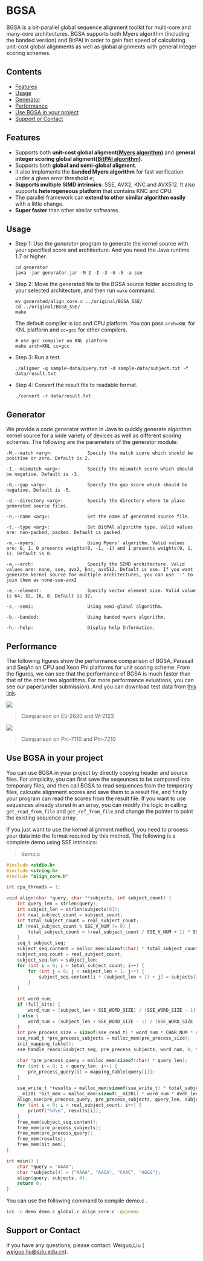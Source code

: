 # BGSA
BGSA is a bit-parallel global sequence alignment toolkit for multi-core and many-core architectures. BGSA
supports both Myers algorithm (including the banded version) and BitPAl in order to gain fast speed of calculating unit-cost global alignments as well as global alignments with general integer scoring schemes.

## Contents

<!-- toc -->

- [Features](#features)
- [Usage](#usage)
- [Generator](#generator)
- [Performance](#performance)
- [Use BGSA in your project](#use-bgsa-in-your-project)
- [Support or Contact](#support-or-contact)

<!-- tocstop -->

## Features
* Supports both **unit-cost global aligment([Myers algorithm](http://citeseerx.ist.psu.edu/viewdoc/download?doi=10.1.1.332.9395&rep=rep1&type=pdf))** and **general integer scoring global aligment([BitPAl algorithm](https://www.ncbi.nlm.nih.gov/pubmed/25075119))**.
* Supports both **global and semi-global aligment**.
* It also implements the **banded Myers algorithm** for fast verification under a given error threshold _e_;
* **Supports multiple SIMD intrinsics**: SSE, AVX2, KNC and AVX512. It also supports **heterogeneous platform** that contains KNC and CPU.
* The parallel framework can **extend to other similar algorithm easily** with a little change.
* **Super faster** than other similar softwares.

## Usage
* Step 1: Use the _generator_ program to  generate the kernel source with your specified score and architecture. And you need the Java runtime 1.7 or higher.
	```
	cd generator
	java -jar generator.jar -M 2 -I -3 -G -5 -a sse
	```

* Step 2: Move the generated file to the BGSA source folder accroding to your selected architecture, and then run `make` command. 
	```
	mv generated/align_core.c ../original/BGSA_SSE/
	cd ../original/BGSA_SSE/
	make
	```
	The default compiler is icc and CPU platform. You can pass `arch=KNL` for KNL platform and `cc=gcc` for other compilers.
	```
	# use gcc compiler on KNL platform
	make arch=KNL cc=gcc
	```

* Step 3: Run a test.
	```
	./aligner -q sample-data/query.txt -d sample-data/subject.txt -f data/result.txt
	```

* Step 4: Convert the result file to readable format.
	```
	./convert -r data/result.txt
	```

## Generator
We provide a code generator written in Java to quickly generate algorithm kernel source for a wide variety of devices as well as different scoring schemes. The following are the parameters of the generator module:

```
-M,--match <arg>:             Specify the match score which should be positive or zero. Default is 2.

-I,--mismatch <arg>:          Specify the mismatch score which should be negative. Default is -3.

-G,--gap <arg>:               Specify the gap score which should be negative. Default is -5.

-d,--directory <arg>:         Specify the directory where to place generated source files.

-n,--name <arg>:              Set the name of generated source file.

-t,--type <arg>:              Set BitPAl algorithm type. Valid values are: non-packed, packed. Default is packed.

-m,--myers:                   Using Myers' algorithm. Valid values are: 0, 1. 0 presents weights(0, -1, -1) and 1 presents weights(0, 1, 1). Default is 0.

-a,--arch:                    Specify the SIMD architecture. Valid values are: none, sse, avx2, knc, avx512. Default is sse. If you want generate kernel source for multiple architectures, you can use '-' to join them as none-sse-avx2

-e,--element:                 Specify vector element size. Valid value is 64, 32, 16, 8. Default is 32.

-s,--semi:                    Using semi-global algorithm.

-b,--banded:                  Using banded myers algorithm.

-h,--help:                    Display help Information.
```

## Performance

The following figures show the performance comparison of BGSA, Parasail and SeqAn on CPU and Xeon Phi platforms for unit scoring scheme. From the figures, we can see that the performance of BGSA is much faster than that of the other two algorithms. For more performance evluations, you can see our paper(under submission). And you can download test data from [this link](https://pan.baidu.com/s/1JFmfIYzOBH_TK9V_4IFFiw).

![](images/cpu.png)
> Comparison on E5-2620 and W-2123

![](images/knl.png)
> Comparison on Phi-7110 and Phi-7210

## Use BGSA in your project
You can use BGSA in your project by directly copying header and source files. For simplicity, you can first save the seqeunces to be compared into temporary files, and then call BGSA to read sequences from the temporary files, calcuate alignment scores and save them to a result file, and finally your program can read the scores from the result file. If you want to use sequences already stored in an array, you can modify the logic in calling `get_read_from_file` and `get_ref_from_file` and change the pointer to point the existing sequence array. 

If you just want to use the kernel alignment method, you need to process your data into the format required by this method. The following is a complete demo using SSE intrinsics:

> demo.c

```c
#include <stdio.h>
#include <string.h>
#include "align_core.h"

int cpu_threads = 1;

void align(char *query, char **subjects, int subject_count) {
    int query_len = strlen(query);
    int subject_len = strlen(subjects[0]);
    int real_subject_count = subject_count;
    int total_subject_count = real_subject_count;
    if (real_subject_count % SSE_V_NUM != 0) {
        total_subject_count = (real_subject_count / SSE_V_NUM + 1) * SSE_V_NUM;
    }
    seq_t subject_seq;
    subject_seq.content = malloc_mem(sizeof(char) * total_subject_count * (subject_len + 1));
    subject_seq.count = real_subject_count;
    subject_seq.len = subject_len;
    for (int i = 0; i < total_subject_count; i++) {
        for (int j = 0; j < subject_len + 1; j++) {
            subject_seq.content[i * (subject_len + 1) + j] = subjects[i][j];
        }
    }

    int word_num;
    if (full_bits) {
        word_num = (subject_len + SSE_WORD_SIZE) / (SSE_WORD_SIZE - 1);
    } else {
        word_num = (subject_len + SSE_WORD_SIZE - 1) / (SSE_WORD_SIZE - 2);
    }
    int pre_process_size = sizeof(sse_read_t) * word_num * CHAR_NUM * real_subject_count;
    sse_read_t *pre_precess_subjects = malloc_mem(pre_process_size);
    init_mapping_table();
    sse_handle_reads(&subject_seq, pre_precess_subjects, word_num, 0, total_subject_count);

    char *pre_precess_query = malloc_mem(sizeof(char) * query_len);
    for (int i = 0; i < query_len; i++) {
        pre_precess_query[i] = mapping_table[query[i]];
    }

    sse_write_t *results = malloc_mem(sizeof(sse_write_t) * total_subject_count);
    __m128i *bit_mem = malloc_mem(sizeof(__m128i) * word_num * dvdh_len);
    align_sse(pre_precess_query, pre_precess_subjects, query_len, subject_len, word_num, 1, 0, results, bit_mem);
    for (int i = 0; i < real_subject_count; i++) {
        printf("%d\n", results[i]);
    }
    free_mem(subject_seq.content);
    free_mem(pre_precess_subjects);
    free_mem(pre_precess_query);
    free_mem(results);
    free_mem(bit_mem);
}

int main() {
    char *query = "AAAA";
    char *subjects[4] = {"AAAA", "AACA", "CAAC", "AGGG"};
    align(query, subjects, 4);
    return 0;
}
```
You can use the following command to compile demo.c .
```bash
icc -o demo demo.c global.c align_core.c -qopenmp
```

## Support or Contact

If you have any questions, please contact: Weiguo,Liu ( weiguo.liu@sdu.edu.cn).
